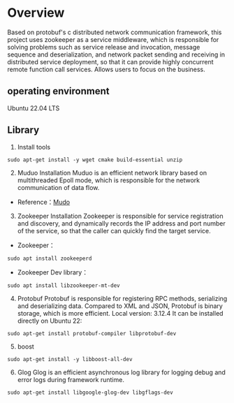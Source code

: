 # Overview
Based on protobuf's c distributed network communication framework, this project uses zookeeper as a service middleware, which is responsible for solving problems such as service release and invocation, message sequence and deserialization, and network packet sending and receiving in distributed service deployment, so that it can provide highly concurrent remote function call services. Allows users to focus on the business.

## operating environment

Ubuntu 22.04 LTS

## Library

1. Install tools
```shell
sudo apt-get install -y wget cmake build-essential unzip
```

2. Muduo Installation
Muduo is an efficient network library based on multithreaded Epoll mode, which is responsible for the network communication of data flow.

- Reference：[Mudo](https://blog.csdn.net/QIANGWEIYUAN/article/details/89023980)

3. Zookeeper Installation
Zookeeper is responsible for service registration and discovery, and dynamically records the IP address and port number of the service, so that the caller can quickly find the target service.


* Zookeeper：
```shell
sudo apt install zookeeperd
```
* Zookeeper Dev library：
```shell
sudo apt install libzookeeper-mt-dev
```
4. Protobuf
Protobuf is responsible for registering RPC methods, serializing and deserializing data.
Compared to XML and JSON, Protobuf is binary storage, which is more efficient.
Local version: 3.12.4
It can be installed directly on Ubuntu 22:
```shell
sudo apt-get install protobuf-compiler libprotobuf-dev
```
5. boost
```shell
sudo apt-get install -y libboost-all-dev
```

6. Glog
Glog is an efficient asynchronous log library for logging debug and error logs during framework runtime.
```shell
sudo apt-get install libgoogle-glog-dev libgflags-dev
```
